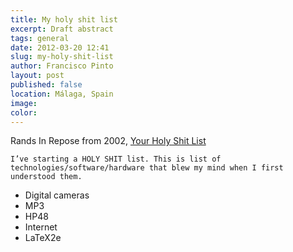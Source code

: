 ```yaml
---
title: My holy shit list
excerpt: Draft abstract
tags: general
date: 2012-03-20 12:41
slug: my-holy-shit-list
author: Francisco Pinto
layout: post
published: false
location: Málaga, Spain
image:
color:
---
```


Rands In Repose from 2002, [Your Holy Shit List](http://www.randsinrepose.com/archives/2002/07/05/your_holy_shit_list.html)

	I’ve starting a HOLY SHIT list. This is list of technologies/software/hardware that blew my mind when I first understood them.

- Digital cameras
- MP3
- HP48
- Internet
- LaTeX2e

[^fn1]: I did not have much exposure to Apple computers until 2000, when I bought my first Mac.